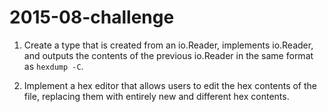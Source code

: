 # 2015-08-challenge

1. Create a type that is created from an io.Reader, implements io.Reader, and
outputs the contents of the previous io.Reader in the same format as `hexdump -C`.

2. Implement a hex editor that allows users to edit the hex contents of the file,
replacing them with entirely new and different hex contents.
